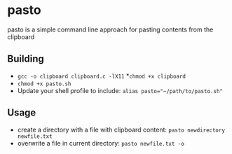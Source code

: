 # pasto
pasto is a simple command line approach for pasting contents from the clipboard 


## Building
* ```gcc -o clipboard clipboard.c -lX11```
*```chmod +x clipboard```
* ```chmod +x pasto.sh```
* Update your shell profile to include: ```alias pasto="~/path/to/pasto.sh"```

## Usage
* create a directory with a file with clipboard content:
```pasto newdirectory newfile.txt```
* overwrite a file in current directory:
```pasto newfile.txt -o```
